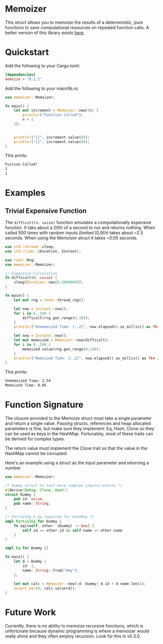 # Memoizer
This struct allows you to memoize the results of a deterministic, pure functions to save computational resources on repeated function calls. A better version of this library exists [here](https://crates.io/crates/cached).

# Quickstart
Add the following to your Cargo.toml:
```TOML
[dependencies]
memoize = "0.2.2"
```

Add the following to your main/lib.rs:
```rust
use memoizer::Memoizer;

fn main() {
    let mut increment = Memoizer::new(|n| {
        println!("Function Called");
        n + 1
    });

    
    println!("{}", increment.value(0));
    println!("{}", increment.value(0));
}   
```
This prints:
```bash
Fuction Called!
1
1
```

# Examples

## Trivial Expensive Function
The `difficult(n: usize)` function simulates a computationally expensive function. It taks about a 20th of a second to run and returns nothing. When called 500 times with random inputs (limited [0,9))it takes about ~2.5 seconds. When using the Memoizer struct it takes ~0.05 seconds.
```rust
use std::thread::sleep;
use std::time::{Duration, Instant};

use rand::Rng;
use memoizer::Memoizer;

// Expensive Calculation
fn difficult(n: usize) {
    sleep(Duration::new(0,5000000));
}

fn main() {
    let mut rng = rand::thread_rng();

    let now = Instant::now();
    for i in 0..500 {
        difficult(rng.gen_range(0,10));
    }
    println!("Unmemoized Time: {:.2}", now.elapsed().as_millis() as f64 / 1000.0);

    let now = Instant::now();
    let mut memoized = Memoizer::new(difficult);
    for i in 0..500 {
        memoized.value(rng.gen_range(0,10));
    }
    println!("Memoized Time: {:.2}", now.elapsed().as_millis() as f64 / 1000.0);
}
```

This prints:
```bash
Unmemoized Time: 2.54
Memoized Time: 0.05
```

# Function Signature
The closure provided to the Memoize struct must take a single parameter and return a single value. Passing structs, references and heap allocated parameters is fine, but make sure they implement: Eq, Hash, Clone so they can be used as keys in the HashMap. Fortunately, most of these traits can be derived for complex types.

The return value must implement the Clone trait so that the value in the HashMap cannot be corrupted.

Here's an example using a struct as the input parameter and returning a number.

```rust
use memoizer::Memoizer;

/* Dummy struct to test more complex inputs/returns */
#[derive(Debug, Clone, Hash)]
struct Dummy {
    pub id: usize,
    pub name: String,
}

/* PartialEq & Eq required for HashMap */
impl PartialEq for Dummy {
    fn eq(&self, other: &Dummy) -> bool {
        self.id == other.id && self.name == other.name
    }
}

impl Eq for Dummy {}

fn main() {
    let d = Dummy {
        id: 1,
        name: String::from("Amy"),
    };
    
    let mut calc = Memoizer::new(|d: Dummy| d.id + d.name.len());
    assert_eq!(4, calc.value(d));
}   
```

# Future Work
Currently, there is no ability to memoize recursive functions, which is unfortunate because dynamic programming is where a memoizer would really shine and they often employ recursion. Look for this in v0.3.0.
